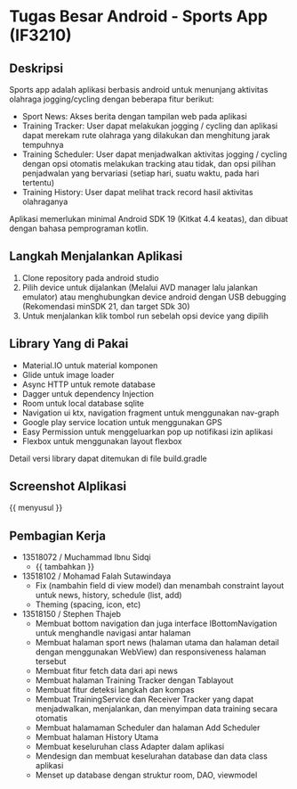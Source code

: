 # Tugas Besar Android - Sports App (IF3210)


## Deskripsi
Sports app adalah aplikasi berbasis android untuk menunjang aktivitas olahraga jogging/cycling dengan beberapa fitur berikut:
- Sport News: Akses berita dengan tampilan web pada aplikasi
- Training Tracker: User dapat melakukan jogging / cycling dan aplikasi dapat merekam rute olahraga yang dilakukan dan menghitung jarak tempuhnya
- Training Scheduler: User dapat menjadwalkan aktivitas jogging / cycling dengan opsi otomatis melakukan tracking atau tidak, dan opsi pilihan penjadwalan yang bervariasi (setiap hari, suatu waktu, pada hari tertentu)
- Training History: User dapat melihat track record hasil aktivitas olahraganya

Aplikasi memerlukan minimal Android SDK 19 (Kitkat 4.4 keatas), dan dibuat dengan bahasa pemprograman kotlin.

## Langkah Menjalankan Aplikasi 
1.  Clone repository pada android studio
2.  Pilih device untuk dijalankan (Melalui AVD manager lalu jalankan emulator) atau menghubungkan device android dengan USB debugging (Rekomendasi minSDK 21, dan target SDk 30)
3.  Untuk menjalankan klik tombol run sebelah opsi device yang dipilih

## Library Yang di Pakai
- Material.IO untuk material komponen
- Glide untuk image loader
- Async HTTP untuk remote database
- Dagger untuk dependency Injection
- Room untuk local database sqlite
- Navigation ui ktx, navigation fragment untuk menggunakan nav-graph
- Google play service location untuk menggunakan GPS
- Easy Permission untuk menggeluarkan pop up notifikasi izin aplikasi
- Flexbox untuk menggunakan layout flexbox

Detail versi library dapat ditemukan di file build.gradle 

## Screenshot Alplikasi
{{ menyusul }}

## Pembagian Kerja
- 13518072 / Muchammad Ibnu Sidqi	
	- {{ tambahkan }}
- 13518102 / Mohamad Falah Sutawindaya
	- Fix (nambahin field di view model) dan menambah constraint layout untuk news, history, schedule (list, add)
	- Theming (spacing, icon, etc)
- 13518150 / Stephen Thajeb
	- Membuat bottom navigation dan juga interface IBottomNavigation untuk menghandle navigasi antar halaman
	- Membuat halaman sport news (halaman utama dan halaman detail dengan menggunakan WebView) dan responsiveness halaman tersebut
	- Membuat fitur fetch data dari api news
	- Membuat halaman Training Tracker dengan Tablayout
	- Membuat fitur deteksi langkah dan kompas
	- Membuat TrainingService dan Receiver Tracker yang dapat menjadwalkan, menjalankan, dan menyimpan data training secara otomatis
	- Membuat halamaman Scheduler dan halaman Add Scheduler
	- Membuat halaman History Utama
	- Membuat keseluruhan class Adapter dalam aplikasi
	- Mendesign dan membuat keselurahan database dan data class aplikasi
	- Menset up database dengan struktur room, DAO, viewmodel 




